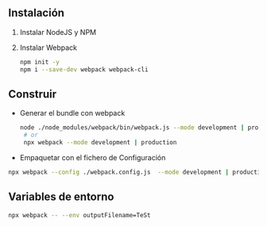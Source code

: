 ## Instalación

1. Instalar NodeJS y NPM
2. Instalar Webpack

   ```sh
   npm init -y
   npm i --save-dev webpack webpack-cli
   ```

## Construir

- Generar el bundle con webpack

  ```sh
  node ./node_modules/webpack/bin/webpack.js --mode development | production
   # or
   npx webpack --mode development | production
  ```

- Empaquetar con el fichero de Configuración

```sh
npx webpack --config ./webpack.config.js  --mode development | production
```

## Variables de entorno

```sh
npx webpack -- --env outputFilename=TeSt
```
